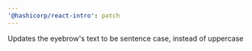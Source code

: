 ```yaml
---
'@hashicorp/react-intro': patch
---
```


Updates the eyebrow's text to be sentence case, instead of uppercase
